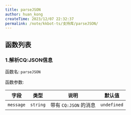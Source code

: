 ```yaml
---
title: parseJSON
author: huan_kong
createTime: 2023/12/07 22:32:37
permalink: /note/kkbot-ts/支持库/parseJSON/
---
```


## 函数列表

### 1.解析CQ:JSON信息

函数名: `parseJSON`

函数参数:

| 字段      | 类型     | 说明                  | 默认值      |
| --------- | -------- | --------------------- | ----------- |
| `message` | `string` | 带有 `CQ:JSON` 的消息 | `undefined` |
